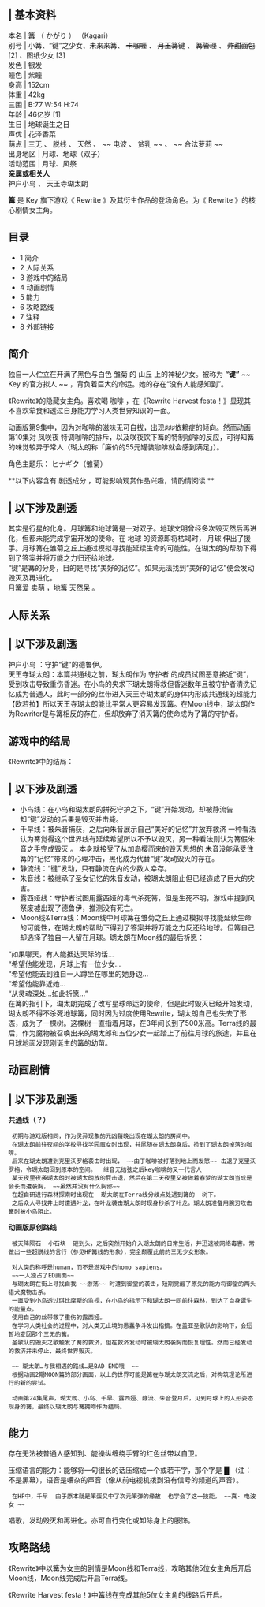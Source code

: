 |  **基本资料**  
---  
本名  |  篝  （  かがり  ）  （Kagari）   
别号  |  小篝、“键”之少女、未来来篝、  ~~卡咖喱~~ 、 ~~月王篝键~~ 、 ~~篝管理~~ 、 ~~炸甜面包~~ [2]  、图纸少女  [3]   
发色  |  银发   
瞳色  |  紫瞳   
身高  |  152cm   
体重  |  42kg   
三围  |  B:77 W:54 H:74   
年龄  |  46亿岁  [1]   
生日  |  地球诞生之日   
声优  |  花泽香菜   
萌点  |  三无  、  脱线  、  天然  、 ~~ 电波  、  贫乳  ~~ 、 ~~ 合法萝莉  ~~  
出身地区  |  月球、地球（双子）   
活动范围  |  月球、风祭   
**亲属或相关人**  
神户小鸟  、  天王寺瑚太朗  
  
**篝** 是  Key  旗下游戏《  Rewrite  》及其衍生作品的登场角色。为《  Rewrite  》的核心剧情女主角。

##  目录

  * 1  简介 
  * 2  人际关系 
  * 3  游戏中的结局 
  * 4  动画剧情 
  * 5  能力 
  * 6  攻略路线 
  * 7  注释 
  * 8  外部链接 

##  简介

独自一人伫立在开满了黑色与白色  雏菊  的  山丘  上的神秘少女。被称为 **“键”** ~~ Key  的官方拟人 ~~
，背负着巨大的命运。她的存在“没有人能感知到”。

《Rewrite》的隐藏女主角。喜欢喝  咖啡  ，在《Rewrite Harvest festa！》显现其不喜欢荤食和透过自身能力学习人类世界知识的一面。

动画版第9集中，因为对咖啡的滋味无可自拔，出现♯♯♯依赖症的倾向。然而动画第10集对  凤咲夜
特调咖啡的排斥，以及咲夜饮下篝的特制咖啡的反应，可得知篝的味觉较异于常人（瑚太朗称「廉价的55元罐装咖啡就会感到满足」）。

角色主题乐：  ヒナギク（雏菊）

**以下内容含有 剧透成分  ，可能影响观赏作品兴趣，请酌情阅读 **

|  以下涉及剧透  
---  
其实是行星的化身。月球篝和地球篝是一对双子。地球文明曾经多次毁灭然后再进化，但都未能完成宇宙开发的使命。在  地球  的资源即将枯竭时，  月球
伸出了援手。月球篝在雏菊之丘上通过模拟寻找能延续生命的可能性，在瑚太朗的帮助下得到了答案并将万能之力归还给地球。 </br>
“键”是篝的分身，目的是寻找“美好的记忆”。如果无法找到“美好的记忆”便会发动毁灭及再进化。 </br> 月篝爱  卖萌  ，地篝  天然呆  。
</br>  
  
##  人际关系

|  以下涉及剧透  
---  
神户小鸟  ：守护“键”的德鲁伊。 </br> 天王寺瑚太朗：本篇共通线之前，瑚太朗作为  守护者
的成员试图恶意接近“键”，受到攻击导致重伤昏迷。在小鸟的央求下瑚太朗得救但昏迷数年且被守护者清洗记忆成为普通人，此时一部分的丝带进入天王寺瑚太朗的身体内形成共通线的超能力【欧若拉】所以天王寺瑚太朗能比平常人更容易发现篝。在Moon线中，瑚太朗作为Rewriter是与篝相反的存在，但却放弃了消灭篝的使命成为了篝的守护者。
</br>  
  
##  游戏中的结局

《Rewrite》中的结局：

|  以下涉及剧透  
---  
  
  * 小鸟线：在小鸟和瑚太朗的拼死守护之下，“键”开始发动，却被静流告知“键”发动的后果是毁灭并击毙。 
  * 千早线：被朱音捕获，之后向朱音展示自己“美好的记忆”并放弃救济  一种看法认为篝觉得这个世界线有延续希望所以不予以毁灭，另一种看法则认为篝假朱音之手完成毁灭  。  本身就接受了从加岛樱而来的毁灭思想的  朱音没能承受住篝的“记忆”带来的心理冲击，黑化成为代替“键”发动毁灭的存在。 
  * 静流线：“键”发动，只有静流在内的少数人幸存。 
  * 朱音线：被继承了圣女记忆的朱音发动，被瑚太朗阻止但已经造成了巨大的灾害。 
  * 露西娅线：守护者试图用露西娅的毒气杀死篝，但是生死不明，游戏中提到风祭废墟出现了德鲁伊，推测没有死亡。 
  * Moon线&Terra线：Moon线中月球篝在雏菊之丘上通过模拟寻找能延续生命的可能性，在瑚太朗的帮助下得到了答案并将万能之力反还给地球。但篝自己却选择了独自一人留在月球。瑚太朗在Moon线的最后祈愿： 

“如果哪天，有人能抵达天际的话… </br> “希望他能发现，月球上有一位少女… </br> “希望他能去到独自一人蹲坐在哪里的她身边… </br>
“希望他能靠近她… </br> “从灵魂深处…如此祈愿…” </br>
在篝的指引下，瑚太朗完成了改写星球命运的使命，但是此时毁灭已经开始发动，瑚太朗不得不杀死地球篝，同时因为过度使用Rewrite，瑚太朗自己也失去了形态，成为了一棵树。这棵树一直指着月球，在3年间长到了500米高。Terra线的最后，作为魔物被召唤出来的瑚太郎和五位少女一起踏上了前往月球的旅途，并且在月球地面发现刚诞生的篝的幼苗。
</br>  
  
##  动画剧情

|  以下涉及剧透  
---  
**共通线（？）** </br>

     初期与游戏版相同，作为灵异现象的元凶每晚出现在瑚太朗的房间中。 
     在瑚太朗前往夜间的学校寻找学园魔女时出现，并尾随在瑚太朗身后，捡到了瑚太朗掉落的咖啡。 
     后来在瑚太朗遭到克里沃罗格袭击时出现， ~~由于咖啡被打落到地上而发怒~~ 击退了克里沃罗格，令瑚太朗回到原本的空间。  继音无结弦之后key咖啡的又一代言人 
     某天夜里夜袭瑚太朗时被瑚太朗放的屁击退，然后在第二天夜里又被做着春梦的瑚太朗当成是会长而遭袭胸， ~~虽然并没有什么胸部~~
     在超自研进行森林探索时出现在  瑚太朗在Terra线分歧点处遇到篝的  树下。 
     之后众人寻找井上时遭遇叶龙，在叶龙袭击瑚太朗时现身秒杀了叶龙。瑚太朗准备用腕刃攻击篝时被小鸟阻止。 
**动画版原创路线** </br>

     被天降陨石  小石块  砸到头，之后突然开始介入瑚太朗的日常生活，并迅速被网络毒害。常做出一些超脱线的言行（参见HF篝线的形象），完全颠覆此前的三无少女形象。 

     对人类的称呼是human，而不是游戏中的homo sapiens。 
     ~~一人独占了ED画面~~
     与瑚太朗在街上寻找自我 ~~游荡~~ 时遭到御堂的袭击，短期觉醒了原先的能力将御堂的两头猎犬魔物击杀。 
     一直受到小鸟透过琪比摩斯的监视，在小鸟的指示下和瑚太朗一同前往森林，到达了自身诞生的能量点。 
     使用自己的丝带救了重伤的露西娅。 
     在学习人类社会的过程中，对人类无止境的愚蠢争斗发出指摘。在盖亚圣歌队的影响下，会短暂地变回那个三无的篝。 
     圣歌队的毁灭之歌触发了篝的救济，但在救济发动时被瑚太朗袭胸而恢复理性。然而已经发动的救济并未停止，最终世界毁灭。 

     ~~ 瑚太朗…与我相遇的路线…是BAD END哦  ~~
     根据动画2期MOON篇的部分画面，以上的世界可能是篝在与瑚太朗交流之后，对构筑理论所进行的新的尝试。 

     动画第24集尾声，瑚太朗、小鸟、千早、露西娅、静流、朱音登月后，见到月球上的人形姿态现身的篝，最终以瑚太朗与篝拥吻作为结局。   
  
##  能力

存在无法被普通人感知到、能操纵缠绕手臂的红色丝带以自卫。

压缩语言的能力：能够将一句很长的话压缩成一个或若干字，那个字是  █  （注：不是黑幕），语音是嘈杂的声音（像从前电视机拨到没有信号的频道的声音）。

     在HF中，千早  由于原本就是笨蛋又中了次元笨弹的缘故  也学会了这一技能。 ~~真· 电波  女 ~~

唱歌，发动毁灭和再进化。亦可自行变化或卸除身上的服饰。

##  攻略路线

《Rewrite》中以篝为女主的剧情是Moon线和Terra线，攻略其他5位女主角后开启Moon线，Moon线完成后开启Terra线。

《Rewrite Harvest festa！》中篝线在完成其他5位女主角的线路后开启。

  
